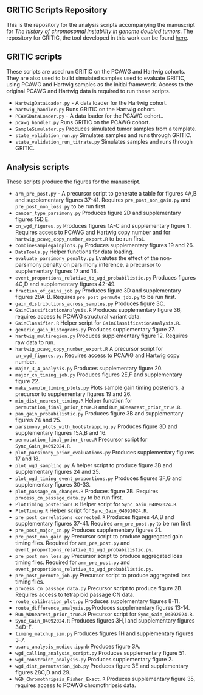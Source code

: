 ## GRITIC Scripts Repository
This is the repository for the analysis scripts accompanying the manuscript for *The history of chromosomal instability in genome doubled tumors*. The repository for GRITIC, the tool developed in this work can be found [here](https://github.com/VanLoo-lab/gritic).

## GRITIC  scripts
These scripts are used run GRITIC on the PCAWG and Hartwig cohorts. They are also used to build simulated samples used to evaluate GRITIC, using PCAWG and Hartwig samples as the initial framework. Access to the original PCAWG and Hartwig data is required to run these scripts.

- ```HartwigDataLoader.py``` - A data loader for the Hartwig cohort.
- ```hartwig_handler.py``` Runs GRITIC on the Hartwig cohort.
- ```PCAWGDataLoader.py``` - A data loader for the PCAWG cohort..
- ```pcawg_handler.py``` Runs GRITIC on the PCAWG cohort.
- ```SampleSimulator.py``` Produces simulated tumor samples from a template.
- ```state_validation_run.py``` Simulates samples and runs through GRITIC.
- ```state_validation_run_titrate.py``` Simulates samples and runs through GRITIC.
## Analysis scripts
These scripts produce the figures for the manuscript.
- ```arm_pre_post.py``` - A precursor script to generate a table for figures 4A,B and supplementary figures 37-41. Requires ```pre_post_non_gain.py``` and ```pre_post_non_loss.py``` to be run first.
- ```cancer_type_parsimony.py``` Produces figure 2D and supplementary figures 15D,E.
- ```cn_wgd_figures.py``` Produces figures 1A-C and supplementary figure 1. Requires access to PCAWG and Hartwig copy number and for ```hartwig_pcawg_copy_number_export.R``` to be run first.
- ```combinesamplegainplots.py``` Produces supplementary figures 19 and 26.
- ```DataTools.py``` Helper functions for data loading.
- ```evaluate_parsimony_penalty.py``` Evalutes the effect of the non-parsimony penalty on parsimony inference, a precursor to supplementary figures 17 and 18.
- ```event_proportions_relative_to_wgd_probabilistic.py``` Produces figures 4C,D and supplementary figures 42-49.
- ```fraction_of_gains_job.py``` Produces figure 3D and supplementary figures 28A-B. Requires ```pre_post_permute_job.py``` to be run first.
- ```gain_distributions_across_samples.py``` Produces figure 3C.
- ```GainClassificationAnalysis.R``` Produces supplementary figure 36, requires access to PCAWG structural variant data.
- ```GainClassifier.R``` Helper script for ```GainClassificationAnalysis.R```.
- ```generic_gain_histograms.py``` Produces supplementary figure 27.
- ```hartwig_multiregion.py``` Produces supplementary figure 12. Requires raw data to run.
- ```hartwig_pcawg_copy_number_export.R``` A precursor script for ```cn_wgd_figures.py```. Requires access to PCAWG and Hartwig copy number.
- ```major_3_4_analysis.py``` Produces supplementary figure 20.
- ```major_cn_timing_job.py``` Produces figures 2E,F and supplementary figure 22.
- ```make_sample_timing_plots.py``` Plots sample gain timing posteriors, a precursor to supplementary figures 19 and 26.
- ```min_dist_nearest_timing.R``` Helper function for ```permutation_final_prior_true.R``` and ```Run_WDnearest_prior_true.R```.
- ```pan_gain_probabilistic.py``` Produces figure 3B and supplementary figures 24 and 25.
- ```parsimony_plots_with_bootstrapping.py``` Produces figure 3D and supplementary figures 15A,B and 16.
- ```permutation_final_prior_true.R``` Precursor script for ```Sync_Gain_04092024.R```.
- ```plot_parsimony_prior_evaluations.py``` Produces supplementary figures 17 and 18.
- ```plot_wgd_sampling.py``` A helper script to produce figure 3B and supplementary figures 24 and 25.
- ```plot_wgd_timing_event_proportions.py``` Produces figures 3F,G and supplementary figures 30-33.
- ```plot_passage_cn_changes.R``` Produces figure 2B. Requires ```process_cn_passage_data.py``` to be run first.
- ```PlotTiming_posteriors.R``` Helper script for ```Sync_Gain_04092024.R```.
- ```PlotTiming.R``` Helper script for ```Sync_Gain_04092024.R```.
- ```pre_post_correlations_corrected.R``` Produces figures 4A,B and supplementary figures 37-41. Requires ```arm_pre_post.py``` to be run first.
- ```pre_post_major_cn.py``` Produces supplementary figures 21.
- ```pre_post_non_gain.py``` Precursor script to produce aggregated gain timing files. Required for ```arm_pre_post.py``` and ```event_proportions_relative_to_wgd_probabilistic.py```.
- ```pre_post_non_loss.py``` Precursor script to produce aggregated loss timing files. Required for ```arm_pre_post.py``` and ```event_proportions_relative_to_wgd_probabilistic.py```.
- ```pre_post_permute_job.py``` Precursor script to produce aggregated loss timing files.
- ```process_cn_passage_data.py``` Precursor script to produce figure 2B. Requires access to tetraploid passage CN data.
- ```route_calibration_plot.py``` Produces supplementary figures 8-11.
- ```route_difference_analysis.py```Produces supplementary figures 13-14.
- ```Run_WDnearest_prior_true.R``` Precursor script for ```Sync_Gain_04092024.R```.
- ```Sync_Gain_04092024.R``` Produces figures 3H,I and supplementary figures 34D-F.
- ```timing_matchup_sim.py``` Produces figures 1H and supplementary figures 3-7.
-  ```usarc_analysis_medicc.ipynb``` Produces figure 3A.
- ```wgd_calling_analysis_script.py``` Produces supplementary figure 51.
- ```wgd_constraint_analysis.py``` Produces supplementary figure 2.
- ```wgd_dist_permutation_job.py``` Produces figure 3E and supplementary figures 28C,D and 29.
- ```WGD_Chromothripsis_Fisher_Exact.R``` Produces supplementary figure 35, requires access to PCAWG chromothripsis data.
